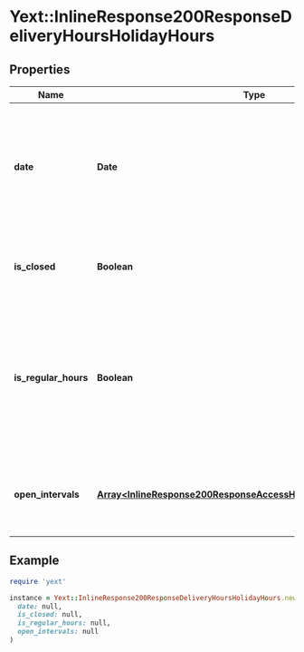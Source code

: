 # Yext::InlineResponse200ResponseDeliveryHoursHolidayHours

## Properties

| Name | Type | Description | Notes |
| ---- | ---- | ----------- | ----- |
| **date** | **Date** | Date on which the holiday hours will be in effect. Cannot be in the past.   Date must be on or after 1970-01-01 Date must be before or on 2038-01-01  Filtering Type: &#x60;date&#x60; |  |
| **is_closed** | **Boolean** | Indicates if the delivery hours are \&quot;closed\&quot; on on the given date.  Filtering Type: &#x60;boolean&#x60; | [optional] |
| **is_regular_hours** | **Boolean** | Indicates whether the holiday hours are the same as the regular business hours for the given date. If set to true, we will update the holiday hours if the regular business hours change for the date&#39;s day of the week.  Filtering Type: &#x60;boolean&#x60; | [optional] |
| **open_intervals** | [**Array&lt;InlineResponse200ResponseAccessHoursFridayOpenIntervals&gt;**](InlineResponse200ResponseAccessHoursFridayOpenIntervals.md) | Contains the time intervals for which the Entity is delivering on the specified date.  Filtering Type: &#x60;list of object&#x60; | [optional] |

## Example

```ruby
require 'yext'

instance = Yext::InlineResponse200ResponseDeliveryHoursHolidayHours.new(
  date: null,
  is_closed: null,
  is_regular_hours: null,
  open_intervals: null
)
```

